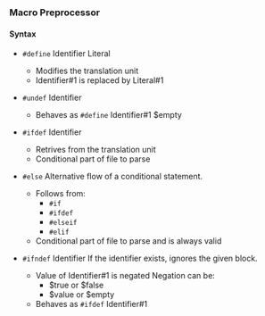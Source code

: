 ### Macro Preprocessor

#### Syntax

- `#define` Identifier Literal
  - Modifies the translation unit
  - Identifier#1 is replaced by Literal#1
- `#undef` Identifier
  - Behaves as `#define` Identifier#1 $empty
- `#ifdef` Identifier
  - Retrives from the translation unit
  - Conditional part of file to parse
- `#else`
  Alternative flow of a conditional statement.

  - Follows from:
    - `#if`
    - `#ifdef`
    - `#elseif`
    - `#elif`
  - Conditional part of file to parse and is always valid
- `#ifndef` Identifier
  If the identifier exists, ignores the given block.

  - Value of Identifier#1 is negated
    Negation can be:
    - $true or $false
    - $value or $empty
  - Behaves as `#ifdef` Identifier#1
